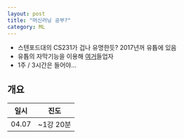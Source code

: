 ```yaml
---
layout: post
title: "머신러닝 공부?"
category: ML
---
```


<!-- # 머신러닝 공부? -->

- 스텐포드대의 CS231가 겁나 유명한듯? 2017년꺼 유튭에 있음
- 유튭의 자막기능을 이용해 [여거](https://www.youtube.com/playlist?list=PL3FW7Lu3i5JvHM8ljYj-zLfQRF3EO8sYv)들업자
- 1주 / 3시간은 들어야...

## 개요
|일시|진도|
|---|---|
|04.07|\~1강 20분|